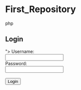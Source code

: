 # First_Repository

php
<?php
// Start the session
session_start();

// Check if the form is submitted
if ($_SERVER["REQUEST_METHOD"] == "POST") {
    // Database connection
    $db_host = "localhost";
    $db_user = "username";
    $db_password = "password";
    $db_name = "database_name";

    $conn = mysqli_connect($db_host, $db_user, $db_password, $db_name);

    // Check connection
    if (!$conn) {
        die("Connection failed: " . mysqli_connect_error());
    }

    // Get username and password from the form
    $username = $_POST['username'];
    $password = $_POST['password'];

    // Query to check if the user exists
    $query = "SELECT * FROM users WHERE username='$username' AND password='$password'";
    $result = mysqli_query($conn, $query);

    // Check if the user exists
    if (mysqli_num_rows($result) == 1) {
        // User is authenticated, set session variables
        $_SESSION['username'] = $username;
        header("Location: dashboard.php"); // Redirect to dashboard page
    } else {
        echo "Invalid username or password";
    }

    // Close connection
    mysqli_close($conn);
}
?>

<!DOCTYPE html>
<html>
<head>
    <title>Login Page</title>
</head>
<body>
    <h2>Login</h2>
    <form method="post" action="<?php echo htmlspecialchars($_SERVER["PHP_SELF"]); ?>">
        <label for="username">Username:</label><br>
        <input type="text" id="username" name="username"><br>
        <label for="password">Password:</label><br>
        <input type="password" id="password" name="password"><br><br>
        <input type="submit" value="Login">
    </form>
</body>
</html>
